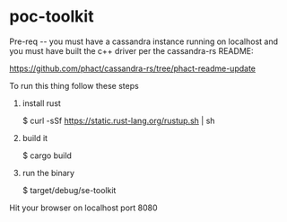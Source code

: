 # poc-toolkit

Pre-req -- you must have a cassandra instance running on localhost and you must have built the c++ driver per the cassandra-rs README:

https://github.com/phact/cassandra-rs/tree/phact-readme-update

To run this thing follow these steps


1) install rust

    $ curl -sSf https://static.rust-lang.org/rustup.sh | sh

2) build it

    $ cargo build

3) run the binary

    $ target/debug/se-toolkit
   
Hit your browser on localhost port 8080 
